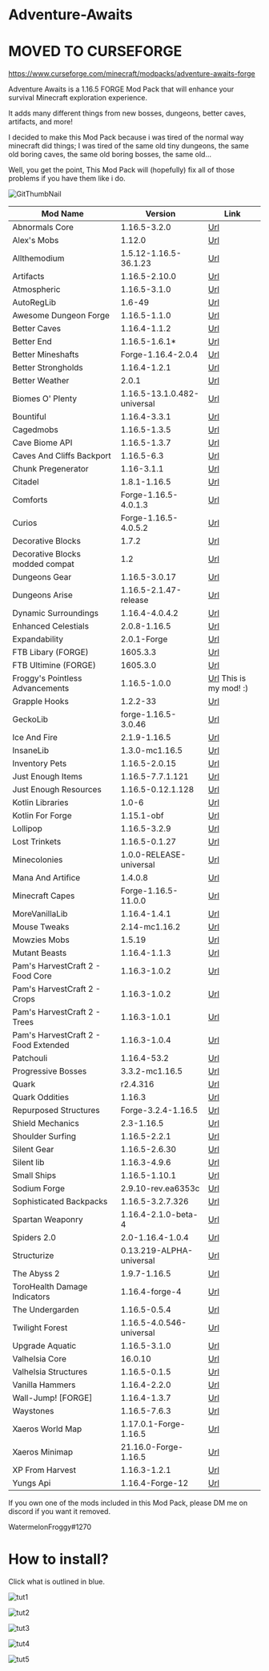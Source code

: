 # Adventure-Awaits

# MOVED TO CURSEFORGE
https://www.curseforge.com/minecraft/modpacks/adventure-awaits-forge

Adventure Awaits is a 1.16.5 FORGE Mod Pack that will enhance your survival Minecraft exploration experience.

It adds many different things from new bosses, dungeons, better caves, artifacts, and more!

I decided to make this Mod Pack because i was tired of the normal way minecraft did things; I was tired of the same old tiny dungeons, the same old boring caves, the same old boring bosses, the same old... 

Well, you get the point, This Mod Pack will (hopefully) fix all of those problems if you have them like i do.

![GitThumbNail](https://user-images.githubusercontent.com/82559263/132941398-955a30c6-2fab-4a2c-abe2-023e79fdaefd.png)

Mod Name  | Version | Link
------------- | ------------- | ------------- 
Abnormals Core | 1.16.5-3.2.0 | [Url](https://www.curseforge.com/minecraft/mc-mods/abnormals-core/files)
Alex's Mobs | 1.12.0 | [Url](https://www.curseforge.com/minecraft/mc-mods/alexs-mobs/files)
Allthemodium | 1.5.12-1.16.5-36.1.23 | [Url](https://www.curseforge.com/minecraft/mc-mods/allthemodium/files)
Artifacts  | 1.16.5-2.10.0 | [Url](https://www.curseforge.com/minecraft/mc-mods/artifacts/files)
Atmospheric | 1.16.5-3.1.0 | [Url](https://www.curseforge.com/minecraft/mc-mods/Atmospheric/files)
AutoRegLib | 1.6-49 | [Url](https://www.curseforge.com/minecraft/mc-mods/AutoRegLib/files)
Awesome Dungeon Forge | 1.16.5-1.1.0 | [Url](https://www.curseforge.com/minecraft/mc-mods/awesome-dungeon-forge/files)
Better Caves | 1.16.4-1.1.2 | [Url](https://www.curseforge.com/minecraft/mc-mods/yungs-better-caves/files)
Better End | 1.16.5-1.6.1* | [Url](https://www.curseforge.com/minecraft/mc-mods/betterend/files)
Better Mineshafts | Forge-1.16.4-2.0.4 | [Url](https://www.curseforge.com/minecraft/mc-mods/yungs-better-mineshafts-forge/files)
Better Strongholds | 1.16.4-1.2.1 | [Url](https://www.curseforge.com/minecraft/mc-mods/yungs-better-strongholds/files)
Better Weather | 2.0.1 | [Url](https://www.curseforge.com/minecraft/mc-mods/better-weather/files)
Biomes O' Plenty | 1.16.5-13.1.0.482-universal | [Url](https://www.curseforge.com/minecraft/mc-mods/biomes-o-plenty/files)
Bountiful | 1.16.4-3.3.1 | [Url](https://www.curseforge.com/minecraft/mc-mods/bountiful/files)
Cagedmobs | 1.16.5-1.3.5 | [Url](https://www.curseforge.com/minecraft/mc-mods/caged-mobs/files)
Cave Biome API | 1.16.5-1.3.7 | [Url](https://www.curseforge.com/minecraft/mc-mods/cavebiomeapi/files)
Caves And Cliffs Backport | 1.16.5-6.3 | [Url](https://www.curseforge.com/minecraft/mc-mods/caves-and-cliffs-backport/files)
Chunk Pregenerator | 1.16-3.1.1 | [Url](https://www.curseforge.com/minecraft/mc-mods/chunkpregenerator/files)
Citadel | 1.8.1-1.16.5 | [Url](https://www.curseforge.com/minecraft/mc-mods/citadel/files)
Comforts | Forge-1.16.5-4.0.1.3 | [Url](https://www.curseforge.com/minecraft/mc-mods/comforts/files)
Curios | Forge-1.16.5-4.0.5.2 | [Url](https://www.curseforge.com/minecraft/mc-mods/curios/files)
Decorative Blocks | 1.7.2 | [Url](https://www.curseforge.com/minecraft/mc-mods/decorative-blocks)
Decorative Blocks modded compat | 1.2 | [Url](https://www.curseforge.com/minecraft/mc-mods/decorative-blocks-modded-compat)
Dungeons Gear | 1.16.5-3.0.17 | [Url](https://www.curseforge.com/minecraft/mc-mods/dungeons-gear/files)
Dungeons Arise | 1.16.5-2.1.47-release | [Url](https://www.curseforge.com/minecraft/mc-mods/when-dungeons-arise/files)
Dynamic Surroundings | 1.16.4-4.0.4.2 | [Url](https://www.curseforge.com/minecraft/mc-mods/dynamic-surroundings/files)
Enhanced Celestials | 2.0.8-1.16.5 | [Url](https://www.curseforge.com/minecraft/mc-mods/enhanced-celestials/files)
Expandability | 2.0.1-Forge | [Url](https://www.curseforge.com/minecraft/mc-mods/Expandability/files)
FTB Libary (FORGE) | 1605.3.3 | [Url](https://www.curseforge.com/minecraft/mc-mods/ftb-library-forge)
FTB Ultimine (FORGE) | 1605.3.0 | [Url](https://www.curseforge.com/minecraft/mc-mods/ftb-ultimine-forge)
Froggy's Pointless Advancements | 1.16.5-1.0.0 | [Url](https://www.curseforge.com/minecraft/mc-mods/froggys-pointless-advancements/files) This is my mod! :)
Grapple Hooks | 1.2.2-33 | [Url](https://www.curseforge.com/minecraft/mc-mods/grapple-hooks/files)
GeckoLib | forge-1.16.5-3.0.46 | [Url](https://www.curseforge.com/minecraft/mc-mods/geckolib/files)
Ice And Fire | 2.1.9-1.16.5 | [Url](https://www.curseforge.com/minecraft/mc-mods/ice-and-fire-dragons/files)
InsaneLib | 1.3.0-mc1.16.5 | [Url](https://www.curseforge.com/minecraft/mc-mods/insanelib/files)
Inventory Pets | 1.16.5-2.0.15 | [Url](https://www.curseforge.com/minecraft/mc-mods/inventory-pets/files)
Just Enough Items | 1.16.5-7.7.1.121 | [Url](https://www.curseforge.com/minecraft/mc-mods/jei/files)
Just Enough Resources | 1.16.5-0.12.1.128 | [Url](https://www.curseforge.com/minecraft/mc-mods/just-enough-resources-jer/files)
Kotlin Libraries | 1.0-6 | [Url](https://www.curseforge.com/minecraft/mc-mods/kotlin-libraries/files)
Kotlin For Forge | 1.15.1-obf | [Url](https://www.curseforge.com/minecraft/mc-mods/kotlin-for-forge/files)
Lollipop | 1.16.5-3.2.9 | [Url](https://www.curseforge.com/minecraft/mc-mods/lollipop/files)
Lost Trinkets | 1.16.5-0.1.27 | [Url](https://www.curseforge.com/minecraft/mc-mods/lost-trinkets/files)
Minecolonies | 1.0.0-RELEASE-universal | [Url](https://www.curseforge.com/minecraft/mc-mods/minecolonies/files)
Mana And Artifice | 1.4.0.8 | [Url](https://www.curseforge.com/minecraft/mc-mods/mana-and-artifice/files)
Minecraft Capes | Forge-1.16.5-11.0.0 | [Url](https://www.curseforge.com/minecraft/mc-mods/minecraftcapes-mod/files)
MoreVanillaLib | 1.16.4-1.4.1 | [Url](https://www.curseforge.com/minecraft/mc-mods/morevanillalib/files)
Mouse Tweaks | 2.14-mc1.16.2 | [Url](https://www.curseforge.com/minecraft/mc-mods/mouse-tweaks/files)
Mowzies Mobs | 1.5.19 | [Url](https://www.curseforge.com/minecraft/mc-mods/mowzies-mobs/files)
Mutant Beasts | 1.16.4-1.1.3 | [Url](https://www.curseforge.com/minecraft/mc-mods/mutant-beasts/files)
Pam's HarvestCraft 2 - Food Core | 1.16.3-1.0.2 | [Url](https://www.curseforge.com/minecraft/mc-mods/pams-harvestcraft-2-food-core/files)
Pam's HarvestCraft 2 - Crops | 1.16.3-1.0.2 | [Url](https://www.curseforge.com/minecraft/mc-mods/pams-harvestcraft-2-crops/files)
Pam's HarvestCraft 2 - Trees | 1.16.3-1.0.1 | [Url](https://www.curseforge.com/minecraft/mc-mods/pams-harvestcraft-2-trees/files)
Pam's HarvestCraft 2 - Food Extended | 1.16.3-1.0.4 | [Url](https://www.curseforge.com/minecraft/mc-mods/pams-harvestcraft-2-food-extended/files)
Patchouli | 1.16.4-53.2 | [Url](https://www.curseforge.com/minecraft/mc-mods/patchouli/files)
Progressive Bosses | 3.3.2-mc1.16.5 | [Url](https://www.curseforge.com/minecraft/mc-mods/progressive-bosses/files)
Quark | r2.4.316 | [Url](https://www.curseforge.com/minecraft/mc-mods/Quark/files)
Quark Oddities | 1.16.3 | [Url](https://www.curseforge.com/minecraft/mc-mods/quark-oddities/files)
Repurposed Structures | Forge-3.2.4-1.16.5 | [Url](https://www.curseforge.com/minecraft/mc-mods/repurposed-structures/files)
Shield Mechanics | 2.3-1.16.5 | [Url](https://www.curseforge.com/minecraft/mc-mods/shield-mechanics/files)
Shoulder Surfing | 1.16.5-2.2.1 | [Url](https://www.curseforge.com/minecraft/mc-mods/shoulder-surfing-reloaded/files)
Silent Gear | 1.16.5-2.6.30 | [Url](https://www.curseforge.com/minecraft/mc-mods/silent-gear/files)
Silent lib | 1.16.3-4.9.6 | [Url](https://www.curseforge.com/minecraft/mc-mods/silent-lib/files)
Small Ships | 1.16.5-1.10.1 | [Url](https://www.curseforge.com/minecraft/mc-mods/small-ships/files)
Sodium Forge | 2.9.10-rev.ea6353c | [Url](https://www.curseforge.com/minecraft/mc-mods/sodium/files)
Sophisticated Backpacks | 1.16.5-3.2.7.326 | [Url](https://www.curseforge.com/minecraft/mc-mods/sophisticated-backpacks/files)
Spartan Weaponry | 1.16.4-2.1.0-beta-4 | [Url](https://www.curseforge.com/minecraft/mc-mods/spartan-weaponry/files)
Spiders 2.0 | 2.0-1.16.4-1.0.4 | [Url](https://www.curseforge.com/minecraft/mc-mods/spiders-2-0/files)
Structurize | 0.13.219-ALPHA-universal | [Url](https://www.curseforge.com/minecraft/mc-mods/structurize/files)
The Abyss 2 | 1.9.7-1.16.5 | [Url](https://www.curseforge.com/minecraft/mc-mods/the-abyss-chapter-ii/files)
ToroHealth Damage Indicators | 1.16.4-forge-4 | [Url](https://www.curseforge.com/minecraft/mc-mods/torohealth-damage-indicators)
The Undergarden | 1.16.5-0.5.4 | [Url](https://www.curseforge.com/minecraft/mc-mods/the-undergarden/files)
Twilight Forest | 1.16.5-4.0.546-universal | [Url](https://www.curseforge.com/minecraft/mc-mods/the-twilight-forest/files)
Upgrade Aquatic | 1.16.5-3.1.0 | [Url](https://www.curseforge.com/minecraft/mc-mods/upgrade-aquatic/files)
Valhelsia Core | 16.0.10 | [Url](https://www.curseforge.com/minecraft/mc-mods/valhelsia-core/files)
Valhelsia Structures | 1.16.5-0.1.5 | [Url](https://www.curseforge.com/minecraft/mc-mods/valhelsia-Structures/files/)
Vanilla Hammers | 1.16.4-2.2.0 | [Url](https://www.curseforge.com/minecraft/mc-mods/vanilla-hammers/files)
Wall-Jump! [FORGE] | 1.16.4-1.3.7 | [Url](https://www.curseforge.com/minecraft/mc-mods/wall-jump)
Waystones | 1.16.5-7.6.3 | [Url](https://www.curseforge.com/minecraft/mc-mods/waystones/files)
Xaeros World Map | 1.17.0.1-Forge-1.16.5 | [Url](https://www.curseforge.com/minecraft/mc-mods/xaeros-world-map/files)
Xaeros Minimap | 21.16.0-Forge-1.16.5 | [Url](https://www.curseforge.com/minecraft/mc-mods/xaeros-minimap/files)
XP From Harvest | 1.16.3-1.2.1 | [Url](https://www.curseforge.com/minecraft/mc-mods/xp-from-harvest/files)
Yungs Api | 1.16.4-Forge-12 | [Url](https://www.curseforge.com/minecraft/mc-mods/yungs-api/files)


If you own one of the mods included in this Mod Pack, please DM me on discord if you want it removed.

WatermelonFroggy#1270

# How to install?

Click what is outlined in blue.

![tut1](https://user-images.githubusercontent.com/82559263/133939774-8edfdfa6-8110-4118-9a68-aa7cdf7d08b0.PNG)

![tut2](https://user-images.githubusercontent.com/82559263/133939782-38e33c32-b070-4903-9600-ac5c5be6f297.PNG)

![tut3](https://user-images.githubusercontent.com/82559263/133939785-0f8a9cd3-a2b4-4501-baf0-e225bb6cac1e.PNG)

![tut4](https://user-images.githubusercontent.com/82559263/133939791-76ed01ac-f371-4fe4-9617-426f05e53c7b.PNG)

![tut5](https://user-images.githubusercontent.com/82559263/133939795-46790365-9a63-41d3-ab37-30daaf476e51.PNG)
